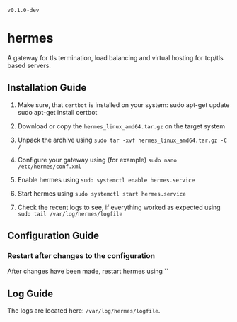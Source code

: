 `v0.1.0-dev`

# hermes

A gateway for tls termination, load balancing and virtual hosting for tcp/tls based servers.

## Installation Guide

1. Make sure, that `certbot` is installed on your system:
        sudo apt-get update
        sudo apt-get install certbot

2. Download or copy the `hermes_linux_amd64.tar.gz` on the target system

3. Unpack the archive using `sudo tar -xvf hermes_linux_amd64.tar.gz -C /`

4. Configure your gateway using (for example) `sudo nano /etc/hermes/conf.xml`

5. Enable hermes using `sudo systemctl enable hermes.service`

6. Start hermes using `sudo systemctl start hermes.service`

7. Check the recent logs to see, if everything worked as expected using `sudo tail /var/log/hermes/logfile`

## Configuration Guide

### Restart after changes to the configuration

After changes have been made, restart hermes using ``

## Log Guide

The logs are located here: `/var/log/hermes/logfile`.